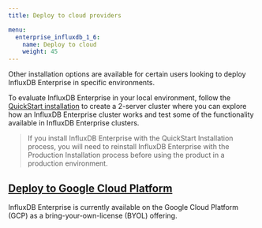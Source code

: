 ```yaml
---
title: Deploy to cloud providers

menu:
  enterprise_influxdb_1_6:
    name: Deploy to cloud
    weight: 45
---
```


Other installation options are available for certain users looking to deploy
InfluxDB Enterprise in specific environments.

To evaluate InfluxDB Enterprise in your local environment,
follow the [QuickStart installation](/enterprise_influxdb/v1.6/install-and-deploy/quickstart_installation) to create a 2-server cluster where you can explore how an InfluxDB Enterprise cluster works and test some of the functionality available in InfluxDB Enterprise clusters.  

> If you install InfluxDB Enterprise with the QuickStart Installation process, you
> will need to reinstall InfluxDB Enterprise with the Production Installation process before using the product in a production environment.

## [Deploy to Google Cloud Platform](/enterprise_influxdb/v1.6/install-and-deploy/deploy-options/google-cloud-platform/)

InfluxDB Enterprise is currently available on the Google Cloud Platform (GCP) as a bring-your-own-license (BYOL) offering.
